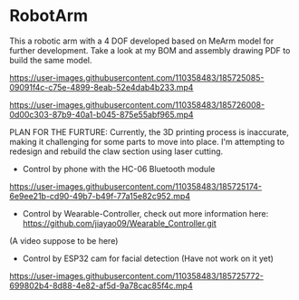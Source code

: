 # RobotArm
This a robotic arm with a 4 DOF developed based on MeArm model for further development. Take a look at my BOM and assembly drawing PDF to build the same model.

https://user-images.githubusercontent.com/110358483/185725085-09091f4c-c75e-4899-8eab-52e4dab4b233.mp4


https://user-images.githubusercontent.com/110358483/185726008-0d00c303-87b9-40a1-b045-875e55abf965.mp4


PLAN FOR THE FURTURE:
Currently, the 3D printing process is inaccurate, making it challenging for some parts to move into place. I'm attempting to redesign and rebuild the claw section using laser cutting. 



- Control by phone with the HC-06 Bluetooth module

https://user-images.githubusercontent.com/110358483/185725174-6e9ee21b-cd90-49b7-b49f-77a15e82c952.mp4


- Control by Wearable-Controller, check out more information here: https://github.com/jiayao09/Wearable_Controller.git

(A video suppose to be here)


- Control by ESP32 cam for facial detection (Have not work on it yet)

https://user-images.githubusercontent.com/110358483/185725772-699802b4-8d88-4e82-af5d-9a78cac85f4c.mp4

